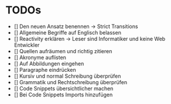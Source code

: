 # TODOs

- [] Den neuen Ansatz benennen -> Strict Transitions
- [] Allgemeine Begriffe auf Englisch belassen
- [] Reactivity erklären -> Leser sind Informatiker und keine Web Entwickler
- [] Quellen aufräumen und richtig zitieren
- [] Akronyme auflisten
- [] Auf Abbildungen eingehen
- [] Paragraphe eindrücken
- [] Kursiv und normal Schreibung überprüfen
- [] Grammatik und Rechtschreibung überprüfen
- [] Code Snippets übersichtlicher machen
- [] Bei Code Snippets Imports hinzufügen
